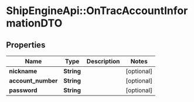 # ShipEngineApi::OnTracAccountInformationDTO

## Properties
Name | Type | Description | Notes
------------ | ------------- | ------------- | -------------
**nickname** | **String** |  | [optional] 
**account_number** | **String** |  | [optional] 
**password** | **String** |  | [optional] 


